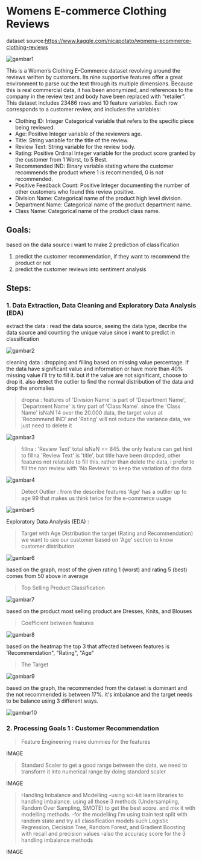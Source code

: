 # Womens E-commerce Clothing Reviews 
dataset source:https://www.kaggle.com/nicapotato/womens-ecommerce-clothing-reviews

![gambar1](https://github.com/timisid/Final-Project-JCDS/blob/master/Dashboard%20Final%20Project/static/about.jpg)

This is a Women’s Clothing E-Commerce dataset revolving around the reviews written by customers. Its nine supportive features offer a great environment to parse out the text through its multiple dimensions. Because this is real commercial data, it has been anonymized, and references to the company in the review text and body have been replaced with “retailer”.
This dataset includes 23486 rows and 10 feature variables. Each row corresponds to a customer review, and includes the variables:

- Clothing ID: Integer Categorical variable that refers to the specific piece being reviewed.
- Age: Positive Integer variable of the reviewers age.
- Title: String variable for the title of the review.
- Review Text: String variable for the review body.
- Rating: Positive Ordinal Integer variable for the product score granted by the customer from 1 Worst, to 5 Best.
- Recommended IND: Binary variable stating where the customer recommends the product where 1 is recommended, 0 is not recommended.
- Positive Feedback Count: Positive Integer documenting the number of other customers who found this review positive.
- Division Name: Categorical name of the product high level division.
- Department Name: Categorical name of the product department name.
- Class Name: Categorical name of the product class name.

## Goals:
based on the data source i want to make 2 prediction of classification
1. predict the customer recommendation, if they want to recommend the product or not
2. predict the customer reviews into sentiment analysis

## Steps: 
### 1. Data Extraction, Data Cleaning and Exploratory Data Analysis (EDA)
extract the data : read the data source, seeing the data type, decribe the data source and counting the unique value since i want to predict in classification

![gambar2](https://github.com/timisid/Final-Project-JCDS/blob/master/Dashboard%20Final%20Project/static/1.Data%20Extraction.JPG)

cleaning data : dropping and filling based on missing value percentage. if the data have significant value and information or have more than 40% missing value i'll try to fill it. but if the value are not significant, choose to drop it. also detect the outlier to find the normal distribution of the data and drop the anomalies

>dropna : features of 'Division Name' is part of 'Department Name', 'Department Name' is tiny part of 'Class Name'. since the 'Class Name' isNaN 14 over the 20.000 data, the target value at 'Recommend IND' and 'Rating' will not reduce the variance data, we just need to delete it

![gambar3](https://github.com/timisid/Final-Project-JCDS/blob/master/Dashboard%20Final%20Project/static/2.Data%20Cleaning_Dropna.JPG)

>fillna : 'Review Text' total isNaN == 845. the only feature can get hint to fillna 'Review Text' is 'title', but title have been dropded, other features not relatable to fill this. rather than delete the data, i prefer to fill the nan review with 'No Reviews' to keep the variation of the data

![gambar4](https://github.com/timisid/Final-Project-JCDS/blob/master/Dashboard%20Final%20Project/static/2.Data%20Cleaning_Fillna.JPG)

>Detect Outlier : from the describe features 'Age' has a outlier up to age 99 that makes us think twice for the e-commerce usage

![gambar5](https://github.com/timisid/Final-Project-JCDS/blob/master/Dashboard%20Final%20Project/static/2.Data%20Cleaning_Detect%20Outlier.JPG)

Exploratory Data Analysis (EDA) : 
>Target with Age Distribution
the target (Rating and Recommendation) we want to see our customer based on 'Age' section to know customer distribution

![gambar6](https://github.com/timisid/Final-Project-JCDS/blob/master/Dashboard%20Final%20Project/static/3.EDA_1.JPG)

based on the graph, most of the given rating 1 (worst) and rating 5 (best) comes from 50 above in average

>Top Selling Product Classification

![gambar7](https://github.com/timisid/Final-Project-JCDS/blob/master/Dashboard%20Final%20Project/static/3.EDA_2.JPG)

based on the product most selling product are Dresses, Knits, and Blouses

>Coefficient between features

![gambar8](https://github.com/timisid/Final-Project-JCDS/blob/master/Dashboard%20Final%20Project/static/3.EDA_3.JPG)

based on the heatmap the top 3 that affected between features is 'Recommendation", "Rating", "Age"

>The Target

![gambar9](https://github.com/timisid/Final-Project-JCDS/blob/master/Dashboard%20Final%20Project/static/3.EDA_4.JPG)

based on the graph, the recommended from the dataset is dominant and the not recommended is between 17%. it's imbalance and the target needs to be balance using 3 different ways.

![gambar10](https://github.com/timisid/Final-Project-JCDS/blob/master/Dashboard%20Final%20Project/static/3.EDA_5.JPG)

### 2. Processing Goals 1 : Customer Recommendation
>Feature Engineering
make dummies for the features

IMAGE

>Standard Scaler
to get a good range between the data, we need to transform it into numerical range by doing standard scaler

IMAGE

>Handling Imbalance and Modelling
-using sci-kit learn libraries to handling imbalance. using all those 3 methods (Undersampling, Random Over Sampling, SMOTE) to get the best score. and mix it with modelling methods.
-for the modelling i'm using train test split with random state and try all classification models such Logistic Regression, Decision Tree, Random Forest, and Gradient Boosting with recall and precision values
-also the accuracy score for the 3 handling imbalance methods

IMAGE




